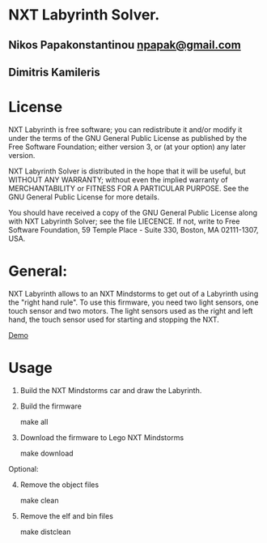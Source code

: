 NXT Labyrinth Solver.
=========================================================
Nikos Papakonstantinou <npapak@gmail.com> 
----------------------------
Dimitris Kamileris
----------------------------


License
=========
NXT Labyrinth is free software; you can redistribute it and/or modify it 
under the terms
of the GNU General Public License as published by the Free Software Foundation;
either version 3, or (at your option) any later version.

NXT Labyrinth Solver is distributed in the  hope that  it will  be  useful, 
but  WITHOUT ANY
WARRANTY; without even the implied warranty of MERCHANTABILITY or FITNESS FOR A
PARTICULAR PURPOSE.  See the GNU General Public License for more details.

You should  have received a copy of  the GNU General  Public License along with
NXT Labyrinth Solver; see the file LIECENCE.  If not, write to 
Free Software Foundation, 59 Temple Place - Suite 330, Boston, MA 02111-1307,
USA.

General:
=========

NXT Labyrinth allows to an NXT Mindstorms to get out of a Labyrinth using the
"right hand rule". To use this firmware, you need two light sensors, one touch
sensor and two motors. The light sensors used as the right and left hand, the
touch sensor used for starting and stopping the NXT.

[Demo](https://www.dropbox.com/s/k0ppxol989ol3ct/MOV_0043.mp4?dl=0)

Usage
=====

1) Build the NXT Mindstorms car and draw the Labyrinth.

2) Build the firmware

	make all

3) Download the firmware to Lego NXT Mindstorms

	make download

Optional:

4) Remove the object files

	make clean

5) Remove the elf and bin files

	make distclean
